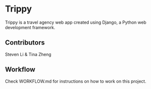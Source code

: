 # Trippy
Trippy is a travel agency web app created using Django, a Python web development framework.

##  Contributors
Steven Li & Tina Zheng

## Workflow
Check WORKFLOW.md for instructions on how to work on this project.
